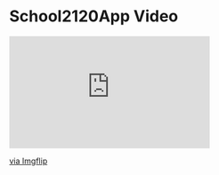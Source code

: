 # School2120App Video

<div style="width:360px;max-width:100%;"><div style="height:0;padding-bottom:56.11%;position:relative;"><iframe width="360" height="202" style="position:absolute;top:0;left:0;width:100%;height:100%;" frameBorder="0" src="https://imgflip.com/embed/6q1chb"></iframe></div><p><a href="https://imgflip.com/gif/6q1chb">via Imgflip</a></p></div>
